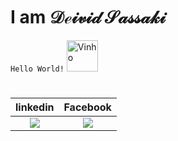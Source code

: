 # I am &Dscr;&escr;&iscr;&vscr;&iscr;&dscr; &Sscr;&ascr;&sscr;&sscr;&ascr;&kscr;&iscr;
`Hello World!`
<img alt="Vinho" height="50" width="50" src="https://unavatar.vercel.app/github/deividsassaki">
# 
linkedin  | Facebook
:---: | :---:
<a href="https://www.linkedin.com/in/deivid-sassaki/" target="_blank"><img src="https://img.shields.io/badge/-white?logo=LinkedIn&logoColor=0A66C2&style=plastic" target="_blank" rel="noopener noreferrer"></a> | <a href="https://www.facebook.com/deivid.sassaki" target="_blank"><img src="https://img.shields.io/badge/-white?logo=Facebook&logoColor=1877F2&style=plastic" target="_blank" rel="noopener noreferrer"></a>
